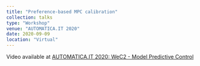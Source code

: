 ```yaml
---
title: "Preference-based MPC calibration"
collection: talks
type: "Workshop"
venue: "AUTOMATICA.IT 2020"
date: 2020-09-09
location: "Virtual"
---
```


Video available at [AUTOMATICA.IT 2020: WeC2 - Model Predictive Control](https://www.youtube.com/watch?v=J79HyVckgGI&list=PLV8CpiXfiXsBe13_vgyfFWCYQo20U313C&index=2&t=1210s)
